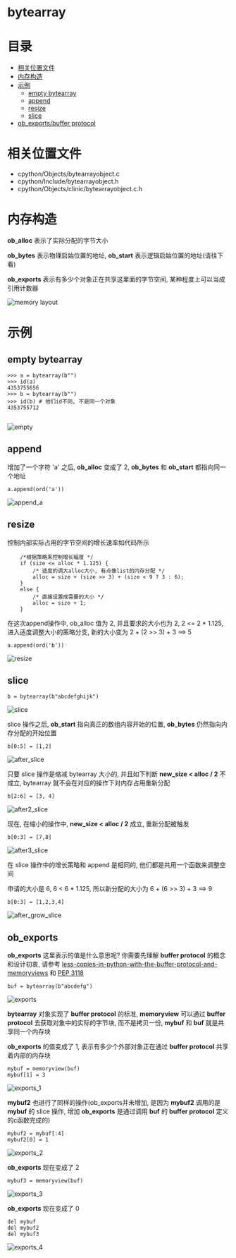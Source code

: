 # bytearray

# 目录

* [相关位置文件](#相关位置文件)
* [内存构造](#内存构造)
* [示例](#示例)
	* [empty bytearray](#empty-bytearray)
	* [append](#append)
	* [resize](#resize)
	* [slice](#slice)
* [ob_exports/buffer protocol](#ob_exports)

# 相关位置文件
* cpython/Objects/bytearrayobject.c
* cpython/Include/bytearrayobject.h
* cpython/Objects/clinic/bytearrayobject.c.h

# 内存构造

**ob_alloc** 表示了实际分配的字节大小

**ob_bytes** 表示物理启始位置的地址,  **ob_start** 表示逻辑启始位置的地址(请往下看)

**ob_exports** 表示有多少个对象正在共享这里面的字节空间, 某种程度上可以当成引用计数器

![memory layout](https://img-blog.csdnimg.cn/20190315152551189.png?x-oss-process=image/watermark,type_ZmFuZ3poZW5naGVpdGk,shadow_10,text_aHR0cHM6Ly9ibG9nLmNzZG4ubmV0L3FxXzMxNzIwMzI5,size_16,color_FFFFFF,t_70)


# 示例

## empty bytearray

```python3
>>> a = bytearray(b"")
>>> id(a)
4353755656
>>> b = bytearray(b"")
>>> id(b) # 他们id不同, 不是同一个对象
4353755712


```

![empty](https://github.com/zpoint/CPython-Internals/blob/master/BasicObject/bytearray/empty.png)

## append

增加了一个字符 'a' 之后, **ob_alloc** 变成了 2, **ob_bytes** 和 **ob_start** 都指向同一个地址

```python3
a.append(ord('a'))

```

![append_a](https://github.com/zpoint/CPython-Internals/blob/master/BasicObject/bytearray/append_a.png)

## resize

控制内部实际占用的字节空间的增长速率如代码所示

```python3
    /*根据策略来控制增长幅度 */
    if (size <= alloc * 1.125) {
        /* 适度的调大alloc大小, 有点像list的内存分配 */
        alloc = size + (size >> 3) + (size < 9 ? 3 : 6);
    }
    else {
        /* 直接设置成需要的大小 */
        alloc = size + 1;
    }

```

在这次append操作中, ob_alloc 值为 2, 并且要求的大小也为 2, 2 <= 2 * 1.125, 进入适度调整大小的策略分支, 新的大小变为 2 + (2 >> 3) + 3 ==> 5

```python3
a.append(ord('b'))

```

![resize](https://github.com/zpoint/CPython-Internals/blob/master/BasicObject/bytearray/resize.png)

## slice

```python3
b = bytearray(b"abcdefghijk")

```

![slice](https://github.com/zpoint/CPython-Internals/blob/master/BasicObject/bytearray/slice.png)

slice 操作之后, **ob_start** 指向真正的数组内容开始的位置, **ob_bytes** 仍然指向内存分配的开始位置

```python3
b[0:5] = [1,2]

```

![after_slice](https://github.com/zpoint/CPython-Internals/blob/master/BasicObject/bytearray/after_slice.png)

只要 slice 操作是缩减 bytearray 大小的, 并且如下判断 **new_size < alloc / 2** 不成立, bytearray 就不会在对应的操作下对内存占用重新分配

```python3
b[2:6] = [3, 4]

```

![after2_slice](https://github.com/zpoint/CPython-Internals/blob/master/BasicObject/bytearray/after2_slice.png)

现在, 在缩小的操作中, **new_size < alloc / 2** 成立, 重新分配被触发

```python3
b[0:3] = [7,8]

```

![after3_slice](https://github.com/zpoint/CPython-Internals/blob/master/BasicObject/bytearray/after3_slice.png)

在 slice 操作中的增长策略和 append 是相同的, 他们都是共用一个函数来调整空间

申请的大小是 6, 6 < 6 * 1.125, 所以新分配的大小为 6 + (6 >> 3) + 3 ==> 9

```python3
b[0:3] = [1,2,3,4]

```

![after_grow_slice](https://github.com/zpoint/CPython-Internals/blob/master/BasicObject/bytearray/after_grow_slice.png)

## ob_exports

**ob_exports** 这里表示的值是什么意思呢? 你需要先理解 **buffer protocol** 的概念和设计初衷, 请参考 [less-copies-in-python-with-the-buffer-protocol-and-memoryviews](https://eli.thegreenplace.net/2011/11/28/less-copies-in-python-with-the-buffer-protocol-and-memoryviews) 和 [PEP 3118](https://www.python.org/dev/peps/pep-3118/)

```python3
buf = bytearray(b"abcdefg")

```

![exports](https://github.com/zpoint/CPython-Internals/blob/master/BasicObject/bytearray/exports.png)

**bytearray** 对象实现了 **buffer protocol** 的标准, **memoryview** 可以通过 **buffer protocol** 去获取对象中的实际的字节块, 而不是拷贝一份, **mybuf** 和 **buf** 就是共享同一个内存块

**ob_exports** 的值变成了 1, 表示有多少个外部对象正在通过 **buffer protocol** 共享着内部的内存块

```python3
mybuf = memoryview(buf)
mybuf[1] = 3

```

![exports_1](https://github.com/zpoint/CPython-Internals/blob/master/BasicObject/bytearray/exports_1.png)

**mybuf2** 也进行了同样的操作(ob_exports并未增加, 是因为 **mybuf2** 调用的是 **mybuf** 的 slice 操作, 增加 **ob_exports** 是通过调用 **buf** 的 **buffer protocol** 定义的c函数完成的)

```python3
mybuf2 = mybuf[:4]
mybuf2[0] = 1

```

![exports_2](https://github.com/zpoint/CPython-Internals/blob/master/BasicObject/bytearray/exports_2.png)

**ob_exports** 现在变成了 2

```python3
mybuf3 = memoryview(buf)

```

![exports_3](https://github.com/zpoint/CPython-Internals/blob/master/BasicObject/bytearray/exports_3.png)

**ob_exports** 现在变成了 0

```python3
del mybuf
del mybuf2
del mybuf3

```

![exports_4](https://github.com/zpoint/CPython-Internals/blob/master/BasicObject/bytearray/exports_4.png)
